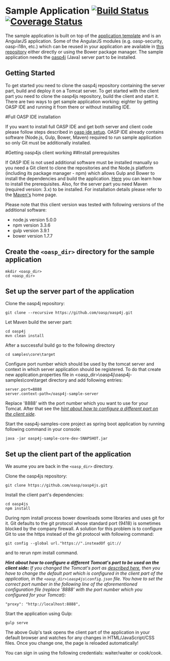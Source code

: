 Sample Application [![Build Status](https://travis-ci.org/oasp/oasp4js.svg?branch=development)](https://travis-ci.org/oasp/oasp4js) [![Coverage Status](https://coveralls.io/repos/oasp/oasp4js/badge.svg?branch=development)](https://coveralls.io/r/oasp/oasp4js?branch=development)                                                                                                                
===
 
The sample application is built on top of the [application template](https://github.com/oasp/oasp4js-app-template) and is an AngularJS application. Some of the AngularJS modules (e.g. oasp-security, oasp-i18n, etc.) which can be reused in your application are available in [this repository](https://github.com/oasp/oasp4js-bower) either directly or using the Bower package manager. The sample application needs the [oasp4j](https://github.com/oasp/oasp4j) (Java) server part to be installed.

Getting Started
---

To get started you need to clone the oasp4j repository containing the server part, build and deploy it on a Tomcat server. To get started with the client part you need to clone the oasp4js repository, build the client and start it.
There are two ways to get sample application working: eighter by getting OASP IDE and running it from there or without installing IDE. 

#Full OASP IDE installation

If you want to install full OASP IDE and get both server and client code please follow steps described in [oasp ide setup](https://github.com/oasp/oasp4j/wiki/oasp-ide-setup). OASP IDE already contains software (Node.js, Gulp, Bower, Maven) required to run sample application so only Git must be additionally installed. 

#Getting oasp4js client working
##Install prerequisites

If OASP IDE is not used additional software must be installed manually so you need a Git client to clone the repositories and the Node.js platform (including its package manager - npm) which allows Gulp and Bower to install the dependencies and build the application. [Here](https://github.com/oasp/oasp4js/wiki/Prerequisites) you can learn how to install the prerequisites. 
Also, for the server part you need Maven (required version: 3.x) to be installed. For installation details please refer to the [Maven's](http://maven.apache.org/download.cgi) home page. 

Please note that this client version was tested with following versions of the additional software:
- node.js version 5.0.0
- npm version 3.3.6
- gulp version 3.9.1
- bower version 1.7.7

Create the `<oasp_dir>` directory for the sample application
---

```
mkdir <oasp_dir>
cd <oasp_dir>    
```

Set up the server part of the application
---

Clone the oasp4j repository:

```  
git clone --recursive https://github.com/oasp/oasp4j.git
```

Let Maven build the server part:

```  
cd oasp4j
mvn clean install 
```

After a successful build go to the following directory

``` 
cd samples\core\target

```

Configure port number which should be used by the tomcat server and context in which server application should be registered.
To do that create new application.properties file in <oasp_dir>\oasp4j\oasp4j-samples\core\target directory and add following entries:

```
server.port=8888
server.context-path=/oasp4j-sample-server

```

Replace '8888' with the port number which you want to use for your Tomcat.
After that see the _[hint about how to configure a different port on the client side](#howToChangeTomcatsPortInConfigJson)_. 

Start the oasp4j-samples-core project as spring boot application by running following command in your console:

``` 
java -jar oasp4j-sample-core-dev-SNAPSHOT.jar

```

Set up the client part of the application
---

We asume you are back in the `<oasp_dir>` directory.

Clone the oasp4js repository:

``` 
git clone https://github.com/oasp/oasp4js.git 
```

Install the client part's dependencies: 

```
cd oasp4js
npm install
```

During npm install process bower downloads some libraries and uses git for it. Git defaults to the git protocol whose standard port (9418) is sometimes blocked by the company firewall. A solution for this problem is to configure Git to use the https instead of the git protocol with following command:

``` 
git config --global url."https://".insteadOf git://
```
and to rerun npm install command.


<a name="howToChangeTomcatsPortInConfigJson"></a> 
_**Hint about how to configure a different Tomcat's port to be used on the client side:** If you changed the Tomcat's port as [described here](#changeTomcatsPortInServerXml), then you have to change the default port which is configured in the client part of the application, in the `<oasp_dir>\oasp4js\config.json` file. You have to set the correct port number in the following line of the aforementioned configuration file (replace '8888' with the port number which you configured for your Tomcat):_

```
"proxy": "http://localhost:8888",
```

Start the application using Gulp:

``` 
gulp serve
```

The above Gulp's task opens the client part of the application in your default browser and watches for any changes in HTML/JavaScript/CSS files. Once you change one, the page is reloaded automatically!
 
You can sign in using the following credentials: waiter/waiter or cook/cook.
